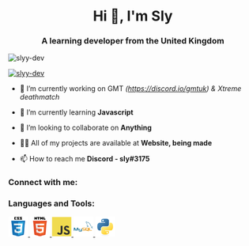 <h1 align="center">Hi 👋, I'm Sly</h1>
<h3 align="center">A learning developer from the United Kingdom</h3>

<p align="left"> <img src="https://komarev.com/ghpvc/?username=slyy-dev&label=Profile%20views&color=0e75b6&style=flat" alt="slyy-dev" /> </p>

<p align="left"> <a href="https://github.com/ryo-ma/github-profile-trophy"><img src="https://github-profile-trophy.vercel.app/?username=slyy-dev" alt="slyy-dev" /></a> </p>

- 🔭 I’m currently working on GMT *(https://discord.io/gmtuk) & Xtreme deathmatch*

- 🌱 I’m currently learning **Javascript**

- 👯 I’m looking to collaborate on **Anything**

- 👨‍💻 All of my projects are available at **Website, being made**

- 📫 How to reach me **Discord - sly#3175**

<h3 align="left">Connect with me:</h3>
<p align="left">
</p>

<h3 align="left">Languages and Tools:</h3>
<p align="left"> <a href="https://www.w3schools.com/css/" target="_blank" rel="noreferrer"> <img src="https://raw.githubusercontent.com/devicons/devicon/master/icons/css3/css3-original-wordmark.svg" alt="css3" width="40" height="40"/> </a> <a href="https://www.w3.org/html/" target="_blank" rel="noreferrer"> <img src="https://raw.githubusercontent.com/devicons/devicon/master/icons/html5/html5-original-wordmark.svg" alt="html5" width="40" height="40"/> </a> <a href="https://developer.mozilla.org/en-US/docs/Web/JavaScript" target="_blank" rel="noreferrer"> <img src="https://raw.githubusercontent.com/devicons/devicon/master/icons/javascript/javascript-original.svg" alt="javascript" width="40" height="40"/> </a> <a href="https://www.mysql.com/" target="_blank" rel="noreferrer"> <img src="https://raw.githubusercontent.com/devicons/devicon/master/icons/mysql/mysql-original-wordmark.svg" alt="mysql" width="40" height="40"/> </a> <a href="https://www.python.org" target="_blank" rel="noreferrer"> <img src="https://raw.githubusercontent.com/devicons/devicon/master/icons/python/python-original.svg" alt="python" width="40" height="40"/> </a> </p>

